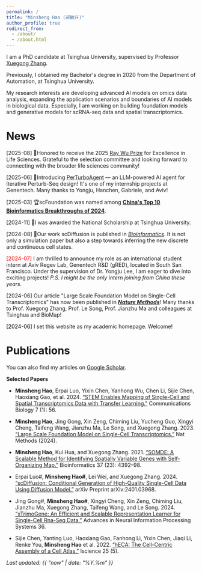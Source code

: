 ```yaml
---
permalink: /
title: "Minsheng Hao (郝敏升)"
author_profile: true
redirect_from: 
  - /about/
  - /about.html
---
```

I am a PhD candidate at Tsinghua University, supervised by Professor [Xuegong Zhang](https://scholar.google.com/citations?user=o2ZRDe4AAAAJ). 

Previously, I obtained my Bachelor's degree in 2020 from the Department of Automation, at Tsinghua University.

My research interests are developing advanced AI models on omics data analysis, expanding the application scenarios and boundaries of AI models in biological data. Especially, I am working on building foundation models and generative models for scRNA-seq data and spatial transcriptomics.

News
======
<span style="color:balck;">[2025-08]</span> 🏅Honored to receive the 2025 [Ray Wu Prize](http://www.raywufund.org/) for Excellence in Life Sciences. Grateful to the selection committee and looking forward to connecting with the broader life sciences community!

<span style="color:balck;">[2025-06]</span> 📃Introducing [PerTurboAgent](https://www.biorxiv.org/content/10.1101/2025.05.25.656020v1) — an LLM-powered AI agent for Iterative Perturb-Seq design! It's one of my internship projects at Genentech. Many thanks to Yongju, Hanchen, Gabriele, and Aviv!

<span style="color:balck;">[2025-03]</span> 🏆scFoundation was named among [**China's Top 10 Bioinformatics Breakthroughs of 2024**](http://gpb.big.ac.cn/news/1022#:~:text=%E5%85%A8%E7%90%83%E9%A6%96%E4%B8%AA%E5%8F%82%E6%95%B0%E8%A7%84%E6%A8%A1%E8%B6%85%E4%BA%BF%E7%9A%84%E5%8D%95%E7%BB%86%E8%83%9E%E8%BD%AC%E5%BD%95%E7%BB%84%E9%A2%84%E8%AE%AD%E7%BB%83%E6%A8%A1%E5%9E%8BscFoundation%E6%9E%81%E5%A4%A7%E6%8E%A8%E5%8A%A8%E4%BA%86AI%E9%A9%B1%E5%8A%A8%E7%9A%84%E7%A7%91%E5%AD%A6%E7%A0%94%E7%A9%B6%E8%8C%83%E5%BC%8F%E8%BD%AC%E5%8F%98).

<span style="color:balck;">[2024-11]</span> 🎉I was awarded the National Scholarship at Tsinghua University.

<span style="color:balck;">[2024-08]</span> 🌟Our work scDiffusion is published in [*Bioinformatics*](https://doi.org/10.1093/bioinformatics/btae518). It is not only a simulation paper but also a step towards inferring the new discrete and continuous cell states.

<span style="color:red;">[2024-07]</span> I am thrilled to announce my role as an international student intern at Aviv Regev Lab, Genentech R&D (gRED), located in South San Francisco. Under the supervision of Dr. Yongju Lee, I am eager to dive into exciting projects! *P.S. I might be the only intern joining from China these years.*

<span style="color:balck;">[2024-06]</span> Our article "Large Scale Foundation Model on Single-Cell Transcriptomics" has now been published in [***Nature Methods***](https://www.nature.com/articles/s41592-024-02305-7)! Many thanks to Prof. Xuegong Zhang, Prof. Le Song, Prof. Jianzhu Ma and colleagues at Tsinghua and BioMap! 

<span style="color:black;">[2024-06]</span> I set this website as my academic homepage. Welcome!

Publications
======
You can also find my articles on [Google Scholar](https://scholar.google.com/citations?user=UA6g8C8AAAAJ&hl=en).

**Selected Papers**

- **Minsheng Hao**, Erpai Luo, Yixin Chen, Yanhong Wu, Chen Li, Sijie Chen, Haoxiang Gao, et al. 2024. [“STEM Enables Mapping of Single-Cell and Spatial Transcriptomics Data with Transfer Learning.”](https://www.nature.com/articles/s42003-023-05640-1) Communications Biology 7 (1): 56.

- **Minsheng Hao**, Jing Gong, Xin Zeng, Chiming Liu, Yucheng Guo, Xingyi Cheng, Taifeng Wang, Jianzhu Ma, Le Song, and Xuegong Zhang. 2023. [“Large Scale Foundation Model on Single-Cell Transcriptomics.”](https://www.nature.com/articles/s41592-024-02305-7) Nat Methods (2024).

- **Minsheng Hao**, Kui Hua, and Xuegong Zhang. 2021. [“SOMDE: A Scalable Method for Identifying Spatially Variable Genes with Self-Organizing Map.”](https://doi.org/10.1093/bioinformatics/btab471) Bioinformatics 37 (23): 4392–98.

- Erpai Luo#, **Minsheng Hao#**, Lei Wei, and Xuegong Zhang. 2024. [“scDiffusion: Conditional Generation of High-Quality Single-Cell Data Using Diffusion Model.”](https://arxiv.org/abs/2401.03968) arXiv Preprint arXiv:2401.03968.

- Jing Gong#, **Minsheng Hao#**, Xingyi Cheng, Xin Zeng, Chiming Liu, Jianzhu Ma, Xuegong Zhang, Taifeng Wang, and Le Song. 2024. [“xTrimoGene: An Efficient and Scalable Representation Learner for Single-Cell Rna-Seq Data.”](https://openreview.net/forum?id=gdwcoBCMVi) Advances in Neural Information Processing Systems 36.

- Sijie Chen, Yanting Luo, Haoxiang Gao, Fanhong Li, Yixin Chen, Jiaqi Li, Renke You, **Minsheng Hao** et al. 2022. [“hECA: The Cell-Centric Assembly of a Cell Atlas.”](https://www.sciencedirect.com/science/article/pii/S2589004222005892) Iscience 25 (5).

*Last updated: {{ "now" | date: "%Y.%m" }}*